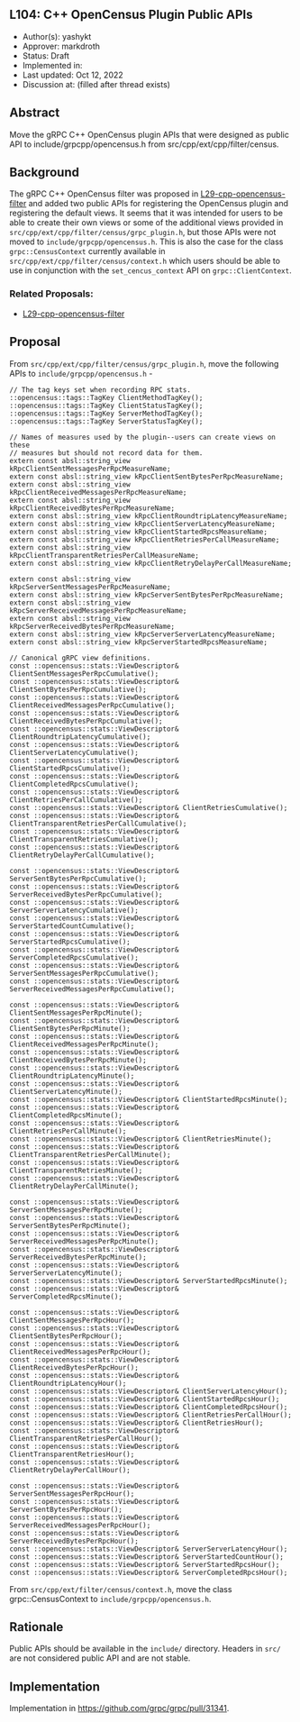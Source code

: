 L104: C++ OpenCensus Plugin Public APIs
----
* Author(s): yashykt
* Approver: markdroth
* Status: Draft
* Implemented in:
* Last updated: Oct 12, 2022
* Discussion at: <google group thread> (filled after thread exists)

## Abstract

Move the gRPC C++ OpenCensus plugin APIs that were designed as public API to include/grpcpp/opencensus.h from src/cpp/ext/cpp/filter/census.

## Background

The gRPC C++ OpenCensus filter was proposed in [L29-cpp-opencensus-filter](L29-cpp-opencensus-filter.md) and added two public APIs for registering the OpenCensus plugin and registering the default views. It seems that it was intended for users to be able to create their own views or some of the additional views provided in `src/cpp/ext/cpp/filter/census/grpc_plugin.h`, but those APIs were not moved to `include/grpcpp/opencensus.h`. This is also the case for the class `grpc::CensusContext` currently available in `src/cpp/ext/cpp/filter/census/context.h` which users should be able to use in conjunction with the `set_cencus_context` API on `grpc::ClientContext`.


### Related Proposals: 
* [L29-cpp-opencensus-filter](L29-cpp-opencensus-filter.md)

## Proposal

From `src/cpp/ext/cpp/filter/census/grpc_plugin.h`, move the following APIs to `include/grpcpp/opencensus.h` -
```
// The tag keys set when recording RPC stats.
::opencensus::tags::TagKey ClientMethodTagKey();
::opencensus::tags::TagKey ClientStatusTagKey();
::opencensus::tags::TagKey ServerMethodTagKey();
::opencensus::tags::TagKey ServerStatusTagKey();

// Names of measures used by the plugin--users can create views on these
// measures but should not record data for them.
extern const absl::string_view kRpcClientSentMessagesPerRpcMeasureName;
extern const absl::string_view kRpcClientSentBytesPerRpcMeasureName;
extern const absl::string_view kRpcClientReceivedMessagesPerRpcMeasureName;
extern const absl::string_view kRpcClientReceivedBytesPerRpcMeasureName;
extern const absl::string_view kRpcClientRoundtripLatencyMeasureName;
extern const absl::string_view kRpcClientServerLatencyMeasureName;
extern const absl::string_view kRpcClientStartedRpcsMeasureName;
extern const absl::string_view kRpcClientRetriesPerCallMeasureName;
extern const absl::string_view kRpcClientTransparentRetriesPerCallMeasureName;
extern const absl::string_view kRpcClientRetryDelayPerCallMeasureName;

extern const absl::string_view kRpcServerSentMessagesPerRpcMeasureName;
extern const absl::string_view kRpcServerSentBytesPerRpcMeasureName;
extern const absl::string_view kRpcServerReceivedMessagesPerRpcMeasureName;
extern const absl::string_view kRpcServerReceivedBytesPerRpcMeasureName;
extern const absl::string_view kRpcServerServerLatencyMeasureName;
extern const absl::string_view kRpcServerStartedRpcsMeasureName;

// Canonical gRPC view definitions.
const ::opencensus::stats::ViewDescriptor& ClientSentMessagesPerRpcCumulative();
const ::opencensus::stats::ViewDescriptor& ClientSentBytesPerRpcCumulative();
const ::opencensus::stats::ViewDescriptor&
ClientReceivedMessagesPerRpcCumulative();
const ::opencensus::stats::ViewDescriptor&
ClientReceivedBytesPerRpcCumulative();
const ::opencensus::stats::ViewDescriptor& ClientRoundtripLatencyCumulative();
const ::opencensus::stats::ViewDescriptor& ClientServerLatencyCumulative();
const ::opencensus::stats::ViewDescriptor& ClientStartedRpcsCumulative();
const ::opencensus::stats::ViewDescriptor& ClientCompletedRpcsCumulative();
const ::opencensus::stats::ViewDescriptor& ClientRetriesPerCallCumulative();
const ::opencensus::stats::ViewDescriptor& ClientRetriesCumulative();
const ::opencensus::stats::ViewDescriptor&
ClientTransparentRetriesPerCallCumulative();
const ::opencensus::stats::ViewDescriptor& ClientTransparentRetriesCumulative();
const ::opencensus::stats::ViewDescriptor& ClientRetryDelayPerCallCumulative();

const ::opencensus::stats::ViewDescriptor& ServerSentBytesPerRpcCumulative();
const ::opencensus::stats::ViewDescriptor&
ServerReceivedBytesPerRpcCumulative();
const ::opencensus::stats::ViewDescriptor& ServerServerLatencyCumulative();
const ::opencensus::stats::ViewDescriptor& ServerStartedCountCumulative();
const ::opencensus::stats::ViewDescriptor& ServerStartedRpcsCumulative();
const ::opencensus::stats::ViewDescriptor& ServerCompletedRpcsCumulative();
const ::opencensus::stats::ViewDescriptor& ServerSentMessagesPerRpcCumulative();
const ::opencensus::stats::ViewDescriptor&
ServerReceivedMessagesPerRpcCumulative();

const ::opencensus::stats::ViewDescriptor& ClientSentMessagesPerRpcMinute();
const ::opencensus::stats::ViewDescriptor& ClientSentBytesPerRpcMinute();
const ::opencensus::stats::ViewDescriptor& ClientReceivedMessagesPerRpcMinute();
const ::opencensus::stats::ViewDescriptor& ClientReceivedBytesPerRpcMinute();
const ::opencensus::stats::ViewDescriptor& ClientRoundtripLatencyMinute();
const ::opencensus::stats::ViewDescriptor& ClientServerLatencyMinute();
const ::opencensus::stats::ViewDescriptor& ClientStartedRpcsMinute();
const ::opencensus::stats::ViewDescriptor& ClientCompletedRpcsMinute();
const ::opencensus::stats::ViewDescriptor& ClientRetriesPerCallMinute();
const ::opencensus::stats::ViewDescriptor& ClientRetriesMinute();
const ::opencensus::stats::ViewDescriptor&
ClientTransparentRetriesPerCallMinute();
const ::opencensus::stats::ViewDescriptor& ClientTransparentRetriesMinute();
const ::opencensus::stats::ViewDescriptor& ClientRetryDelayPerCallMinute();

const ::opencensus::stats::ViewDescriptor& ServerSentMessagesPerRpcMinute();
const ::opencensus::stats::ViewDescriptor& ServerSentBytesPerRpcMinute();
const ::opencensus::stats::ViewDescriptor& ServerReceivedMessagesPerRpcMinute();
const ::opencensus::stats::ViewDescriptor& ServerReceivedBytesPerRpcMinute();
const ::opencensus::stats::ViewDescriptor& ServerServerLatencyMinute();
const ::opencensus::stats::ViewDescriptor& ServerStartedRpcsMinute();
const ::opencensus::stats::ViewDescriptor& ServerCompletedRpcsMinute();

const ::opencensus::stats::ViewDescriptor& ClientSentMessagesPerRpcHour();
const ::opencensus::stats::ViewDescriptor& ClientSentBytesPerRpcHour();
const ::opencensus::stats::ViewDescriptor& ClientReceivedMessagesPerRpcHour();
const ::opencensus::stats::ViewDescriptor& ClientReceivedBytesPerRpcHour();
const ::opencensus::stats::ViewDescriptor& ClientRoundtripLatencyHour();
const ::opencensus::stats::ViewDescriptor& ClientServerLatencyHour();
const ::opencensus::stats::ViewDescriptor& ClientStartedRpcsHour();
const ::opencensus::stats::ViewDescriptor& ClientCompletedRpcsHour();
const ::opencensus::stats::ViewDescriptor& ClientRetriesPerCallHour();
const ::opencensus::stats::ViewDescriptor& ClientRetriesHour();
const ::opencensus::stats::ViewDescriptor&
ClientTransparentRetriesPerCallHour();
const ::opencensus::stats::ViewDescriptor& ClientTransparentRetriesHour();
const ::opencensus::stats::ViewDescriptor& ClientRetryDelayPerCallHour();

const ::opencensus::stats::ViewDescriptor& ServerSentMessagesPerRpcHour();
const ::opencensus::stats::ViewDescriptor& ServerSentBytesPerRpcHour();
const ::opencensus::stats::ViewDescriptor& ServerReceivedMessagesPerRpcHour();
const ::opencensus::stats::ViewDescriptor& ServerReceivedBytesPerRpcHour();
const ::opencensus::stats::ViewDescriptor& ServerServerLatencyHour();
const ::opencensus::stats::ViewDescriptor& ServerStartedCountHour();
const ::opencensus::stats::ViewDescriptor& ServerStartedRpcsHour();
const ::opencensus::stats::ViewDescriptor& ServerCompletedRpcsHour();
```

From `src/cpp/ext/filter/census/context.h`, move the class grpc::CensusContext to `include/grpcpp/opencensus.h`.


## Rationale

Public APIs should be available in the `include/` directory. Headers in `src/` are not considered public API and are not stable.


## Implementation

Implementation in https://github.com/grpc/grpc/pull/31341.
